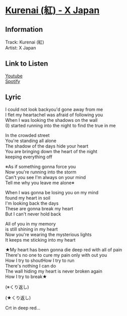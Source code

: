 # [Kurenai (紅) - X Japan](https://j-lyric.net/artist/a00503f/l007866.html)  
## Information  
Track: Kurenai (紅)  
Artist: X Japan  
## Link to Listen  
[Youtube](https://www.youtube.com/watch?v=N6lKT8REALw)  
[Spotify](https://open.spotify.com/track/4Pusa2zO6F4fTzDHEV7Oqf?si=202274e1aa024314)  
## Lyric  
I could not look backyou'd gone away from me  
I flet my heartacheI was afraid of following you  
When I was looking the shadows on the wall  
(I) started running into the night to find the true in me  
  
In the crowded street  
You're standing all alone  
The shadow of the days hide your heart  
You are bringing down the heart of the night  
keeping everything off  
  
※As if something gonna force you  
Now you're running into the storm  
Can't you see I'm always on your mind  
Tell me why you leave me alone※  
  
When I was gonna be losing you on my mind  
found my heart in soil  
I'm looking back the days  
These are gonna break my heart  
But I can't never hold back  
  
All of you in my memory  
is still shining in my heart  
Now you're wearing the mysterious lights  
It keeps me sticking into my heart  
  
★My heart has been gonna die deep red with all of pain  
There's no one to cure my pain only with out you  
How I try to shoutHow I try to run  
There's nothing I can do  
The wall hiding my heart is never broken again  
How I try to break★  
  
(※くり返し)  
  
(★くり返し)  
  
Crt in deep red…  
  
